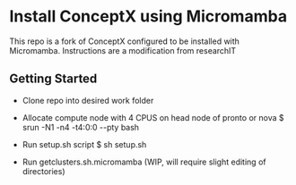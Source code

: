 # Install ConceptX using Micromamba

This repo is a fork of ConceptX configured to be installed with Micromamba. Instructions are a modification from researchIT

## Getting Started
- Clone repo into desired work folder
- Allocate compute node with 4 CPUS on head node of pronto or nova
    $ srun -N1 -n4 -t4:0:0 --pty bash

- Run setup.sh script
  $ sh setup.sh

- Run getclusters.sh.micromamba (WIP, will require slight editing of directories)
